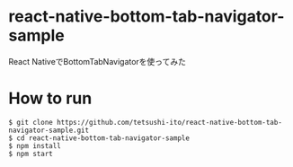 # react-native-bottom-tab-navigator-sample
React NativeでBottomTabNavigatorを使ってみた

# How to run

```
$ git clone https://github.com/tetsushi-ito/react-native-bottom-tab-navigator-sample.git
$ cd react-native-bottom-tab-navigator-sample
$ npm install
$ npm start
```

